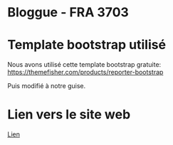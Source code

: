 # Bloggue - FRA 3703

# Template bootstrap utilisé

Nous avons utilisé cette template bootstrap gratuite: https://themefisher.com/products/reporter-bootstrap

Puis modifié à notre guise.

# Lien vers le site web

[Lien](https://alicodesjava.github.io/blog-project/theme/)